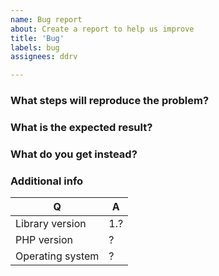 ```yaml
---
name: Bug report
about: Create a report to help us improve
title: 'Bug'
labels: bug
assignees: ddrv

---
```


### What steps will reproduce the problem?

### What is the expected result?

### What do you get instead?

### Additional info

| Q                | A   |
|------------------|-----|
| Library version  | 1.? |
| PHP version      | ?   |
| Operating system | ?   |